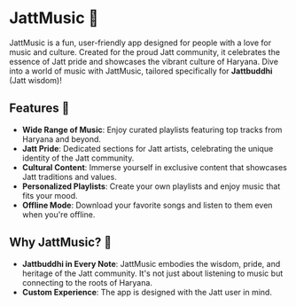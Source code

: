 
# JattMusic 🎵

JattMusic is a fun, user-friendly app designed for people with a love for music and culture. Created for the proud Jatt community, it celebrates the essence of Jatt pride and showcases the vibrant culture of Haryana. Dive into a world of music with JattMusic, tailored specifically for **Jattbuddhi** (Jatt wisdom)!

## Features 🌟

- **Wide Range of Music**: Enjoy curated playlists featuring top tracks from Haryana and beyond.
- **Jatt Pride**: Dedicated sections for Jatt artists, celebrating the unique identity of the Jatt community.
- **Cultural Content**: Immerse yourself in exclusive content that showcases Jatt traditions and values.
- **Personalized Playlists**: Create your own playlists and enjoy music that fits your mood.
- **Offline Mode**: Download your favorite songs and listen to them even when you're offline.

## Why JattMusic? 🤔

- **Jattbuddhi in Every Note**: JattMusic embodies the wisdom, pride, and heritage of the Jatt community. It's not just about listening to music but connecting to the roots of Haryana.
- **Custom Experience**: The app is designed with the Jatt user in mind.

